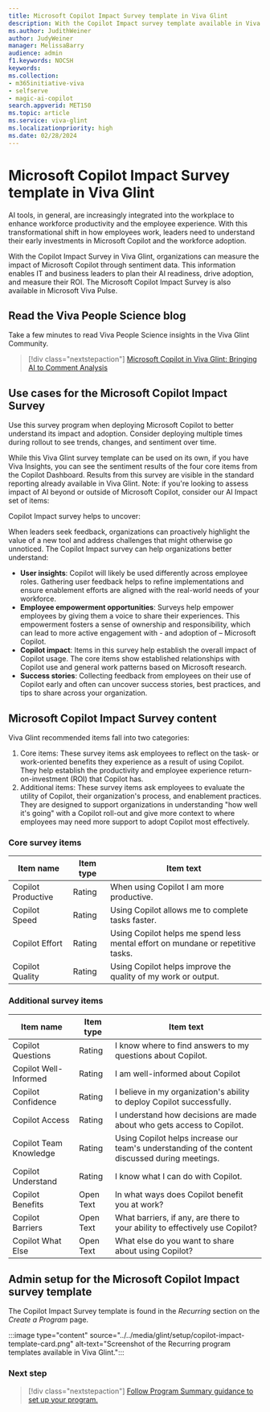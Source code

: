 ```yaml
---
title: Microsoft Copilot Impact Survey template in Viva Glint
description: With the Copilot Impact survey template available in Viva Glint, organizations can measure the impact of Microsoft Copilot through sentiment data, enabling IT and business leaders to plan AI readiness, drive adoption, and measure their ROI.
ms.author: JudithWeiner
author: JudyWeiner
manager: MelissaBarry
audience: admin
f1.keywords: NOCSH
keywords: 
ms.collection:  
- m365initiative-viva
- selfserve 
- magic-ai-copilot
search.appverid: MET150 
ms.topic: article
ms.service: viva-glint
ms.localizationpriority: high
ms.date: 02/28/2024
---
```


# Microsoft Copilot Impact Survey template in Viva Glint

AI tools, in general, are increasingly integrated into the workplace to enhance workforce productivity and the employee experience. With this transformational shift in how employees work, leaders need to understand their early investments in Microsoft Copilot and the workforce adoption. 

With the Copilot Impact Survey in Viva Glint, organizations can measure the impact of Microsoft Copilot through sentiment data. This information enables IT and business leaders to plan their AI readiness, drive adoption, and measure their ROI. The Microsoft Copilot Impact Survey is also available in Microsoft Viva Pulse.

## Read the Viva People Science blog

Take a few minutes to read Viva People Science insights in the Viva Glint Community.

> [!div class="nextstepaction"]
> [Microsoft Copilot in Viva Glint: Bringing AI to Comment Analysis](https://techcommunity.microsoft.com/t5/viva-glint-blog/microsoft-copilot-in-viva-glint-bringing-ai-to-comment-analysis/ba-p/4003914) 

## Use cases for the Microsoft Copilot Impact Survey

Use this survey program when deploying Microsoft Copilot to better understand its impact and adoption. Consider deploying multiple times during rollout to see trends,  changes, and sentiment over time. 

While this Viva Glint survey template can be used on its own, if you have Viva Insights, you can see the sentiment results of the four core items from the Copilot Dashboard. Results from this survey are visible in the standard reporting already available in Viva Glint. 
Note: if you're looking to assess impact of AI beyond or outside of Microsoft Copilot, consider our AI Impact set of items: 

Copilot Impact survey helps to uncover:

When leaders seek feedback, organizations can proactively highlight the value of a new tool and address challenges that might otherwise go unnoticed. The Copilot Impact survey can help organizations better understand: 
- **User insights**: Copilot will likely be used differently across employee roles. Gathering user feedback helps to refine implementations and ensure enablement efforts are aligned with the real-world needs of your workforce.  
- **Employee empowerment opportunities**: Surveys help empower employees by giving them a voice to share their experiences. This empowerment fosters a sense of ownership and responsibility, which can lead to more active engagement with - and adoption of – Microsoft Copilot.
- **Copilot impact**: Items in this survey help establish the overall impact of Copilot usage. The core items show established relationships with Copilot use and general work patterns based on Microsoft research. 
- **Success stories**: Collecting feedback from employees on their use of Copilot early and often can uncover success stories, best practices, and tips to share across your organization.  

## Microsoft Copilot Impact Survey content

Viva Glint recommended items fall into two categories:

1.	Core items: These survey items ask employees to reflect on the task- or work-oriented benefits they experience as a result of using Copilot. They help establish the productivity and employee experience return-on-investment (ROI) that Copilot has. 
1.	Additional items: These survey items ask employees to evaluate the utility of Copilot, their organization's process, and enablement practices. They are designed to support organizations in understanding "how well it's going" with a Copilot roll-out and give more context to where employees may need more support to adopt Copilot most effectively.

### Core survey items

|Item name|Item type|Item text|
|---------|---------|---------|
|Copilot Productive|Rating|When using Copilot I am more productive.|
|Copilot Speed|Rating|Using Copilot allows me to complete tasks faster.|
|Copilot Effort|Rating|Using Copilot helps me spend less mental effort on mundane or repetitive tasks.|
|Copilot Quality|Rating|Using Copilot helps improve the quality of my work or output.|

### Additional survey items
|Item name|Item type|Item text|
|---------|---------|---------|
|Copilot Questions|Rating|I know where to find answers to my questions about Copilot.|
|Copilot Well-Informed|Rating|I am well-informed about Copilot
|Copilot Confidence|Rating|I believe in my organization's ability to deploy Copilot successfully.|
|Copilot Access|Rating|I understand how decisions are made about who gets access to Copilot.|
|Copilot Team Knowledge|Rating|Using Copilot helps increase our team's understanding of the content discussed during meetings.|
|Copilot Understand|Rating|I know what I can do with Copilot.|
|Copilot Benefits|Open Text|In what ways does Copilot benefit you at work?|
|Copilot Barriers|Open Text|What barriers, if any, are there to your ability to effectively use Copilot?|
|Copilot What Else|Open Text|What else do you want to share about using Copilot?|

## Admin setup for the Microsoft Copilot Impact survey template

The Copilot Impact Survey template is found in the *Recurring* section on the *Create a Program* page.

:::image type="content" source="../../media/glint/setup/copilot-impact-template-card.png" alt-text="Screenshot of the Recurring program templates available in Viva Glint.":::

### Next step

> [!div class="nextstepaction"]
> [Follow Program Summary guidance to set up your program.](../../glint/setup/program-summary-overview.md)
